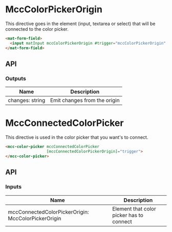 # MccColorPickerOrigin

This directive goes in the element (input, textarea or select) that will be connected to the color picker.

```html
<mat-form-field>
  <input matInput mccColorPickerOrigin #trigger="mccColorPickerOrigin" />
</mat-form-field>
```

## API

### Outputs

| Name            | Description                  |
| --------------- | ---------------------------- |
| changes: string | Emit changes from the origin |

# MccConnectedColorPicker

This directive is used in the color picker that you want's to connect.

```html
<mcc-color-picker mccConnectedColorPicker
                  [mccConnectedColorPickerOrigin]="trigger">
</mcc-color-picker>
```

## API

### Inputs

| Name                                                | Description                              |
| --------------------------------------------------- | ---------------------------------------- |
| mccConnectedColorPickerOrigin: MccColorPickerOrigin | Element that color picker has to connect |
